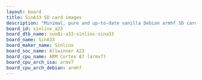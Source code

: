 ```yaml
---
layout: board
title: SinA33 SD card images
description: "Minimal, pure and up-to-date vanilla Debian armhf SD card images for SinA33 by Sinlinx, SoC: Allwinner A23, CPU ISA: armv7"
board_id: sinlinx_a23
board_dtb_name: sun8i-a33-sinlinx-sina33
board_name: SinA33
board_maker_name: Sinlinx
board_soc_name: Allwinner A23
board_cpu_name: ARM Cortex A7 (armv7)
board_cpu_arch_isa: armv7
board_cpu_arch_debian: armhf
---
```

